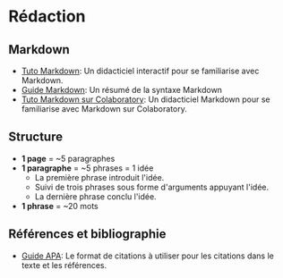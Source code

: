 # Rédaction

## Markdown
- [Tuto Markdown](https://commonmark.org/help/tutorial/): Un didacticiel interactif pour se familiarise avec Markdown.
- [Guide Markdown](https://github.com/adam-p/markdown-here/wiki/Markdown-Cheatsheet): Un résumé de la syntaxe Markdown
- [Tuto Markdown sur Colaboratory](https://colab.research.google.com/notebooks/markdown_guide.ipynb): Un didacticiel Markdown pour se familiarise avec Markdown sur Colaboratory.

## Structure
- **1 page** = ~5 paragraphes
- **1 paragraphe** =  ~5 phrases = 1 idée
    - La première phrase introduit l'idée.
    - Suivi de trois phrases sous forme d'arguments appuyant l'idée.
    - La dernière phrase conclu l'idée.
- **1 phrase** = ~20 mots

## Références et bibliographie
- [Guide APA](https://www.mendeley.com/guides/apa-citation-guide): Le format de citations à utiliser pour les citations dans le texte et les références.


